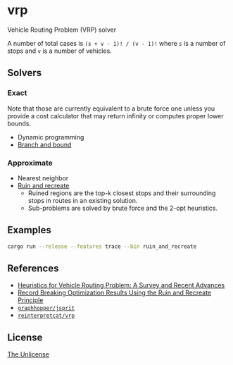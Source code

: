 # vrp

Vehicle Routing Problem (VRP) solver

A number of total cases is `(s + v - 1)! / (v - 1)!` where `s` is a number of stops and `v` is a number of vehicles.

## Solvers

### Exact

Note that those are currently equivalent to a brute force one unless you provide a cost calculator that may return infinity or computes proper lower bounds.

- Dynamic programming
- [Branch and bound](https://en.wikipedia.org/wiki/Branch_and_bound)

### Approximate

- Nearest neighbor
- [Ruin and recreate][ruin-and-recreate]
  - Ruined regions are the top-k closest stops and their surrounding stops in routes in an existing solution.
  - Sub-problems are solved by brute force and the 2-opt heuristics.

## Examples

```sh
cargo run --release --features trace --bin ruin_and_recreate
```

## References

- [Heuristics for Vehicle Routing Problem: A Survey and Recent Advances](https://arxiv.org/abs/2303.04147)
- [Record Breaking Optimization Results Using the Ruin and Recreate Principle][ruin-and-recreate]
- [`graphhopper/jsprit`](https://github.com/graphhopper/jsprit)
- [`reinterpretcat/vrp`](https://github.com/reinterpretcat/vrp)

## License

[The Unlicense](UNLICENSE)

[ruin-and-recreate]: https://www.semanticscholar.org/paper/Record-Breaking-Optimization-Results-Using-the-Ruin-Schrimpf-Schneider/4f80e70e51e368858c3df0787f05c3aa2b9650b4
